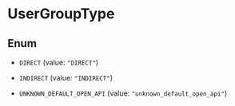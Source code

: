 

# UserGroupType

## Enum


* `DIRECT` (value: `"DIRECT"`)

* `INDIRECT` (value: `"INDIRECT"`)

* `UNKNOWN_DEFAULT_OPEN_API` (value: `"unknown_default_open_api"`)




